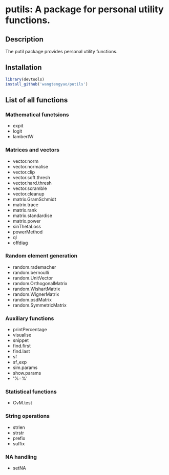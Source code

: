 # putils: A package for personal utility functions.
## Description
The putil package provides personal utility functions.

## Installation
```r
library(devtools)
install_github('wangtengyao/putils')
```

## List of all functions 
### Mathematical functsions
* expit
* logit
* lambertW

### Matrices and vectors
* vector.norm
* vector.normalise
* vector.clip
* vector.soft.thresh
* vector.hard.thresh
* vector.scramble
* vector.cleanup
* matrix.GramSchmidt
* matrix.trace
* matrix.rank
* matrix.standardise
* matrix.power
* sinThetaLoss
* powerMethod
* ql
* offdiag

### Random element generation
* random.rademacher
* random.bernoulli
* random.UnitVector
* random.OrthogonalMatrix
* random.WishartMatrix
* random.WignerMatrix
* random.psdMatrix
* random.SymmetricMatrix

### Auxiliary functions
* printPercentage
* visualise
* snippet
* find.first
* find.last
* sf
* sf_exp
* sim.params
* show.params
* '%=%'

### Statistical functions
* CvM.test

### String operations
* strlen
* strstr
* prefix
* suffix

### NA handling
* setNA


